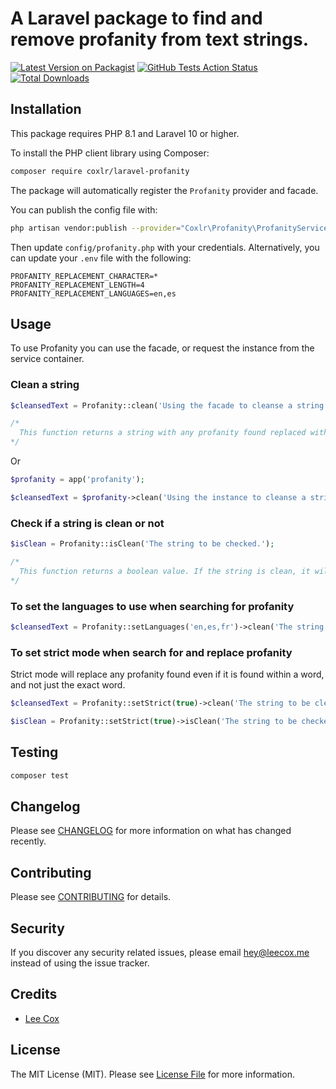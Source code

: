 # A Laravel package to find and remove profanity from text strings.

[![Latest Version on Packagist](https://img.shields.io/packagist/v/coxlr/laravel-profanity.svg?style=flat-square)](https://packagist.org/packages/coxlr/laravel-profanity)
[![GitHub Tests Action Status](https://img.shields.io/github/workflow/status/coxlr/laravel-profanity/Tests?label=tests)](https://github.com/coxlr/laravel-profanity/actions?query=workflow%3ATests+branch%3Amaster)
[![Total Downloads](https://img.shields.io/packagist/dt/coxlr/laravel-profanity.svg?style=flat-square)](https://packagist.org/packages/coxlr/laravel-profanity)

## Installation

This package requires PHP 8.1 and Laravel 10 or higher.

To install the PHP client library using Composer:

```bash
composer require coxlr/laravel-profanity
```

The package will automatically register the `Profanity` provider and facade.


You can publish the config file with:
```bash
php artisan vendor:publish --provider="Coxlr\Profanity\ProfanityServiceProvider" --tag="config"
```


Then update `config/profanity.php` with your credentials. Alternatively, you can update your `.env` file with the following:

```dotenv
PROFANITY_REPLACEMENT_CHARACTER=*
PROFANITY_REPLACEMENT_LENGTH=4
PROFANITY_REPLACEMENT_LANGUAGES=en,es
```

## Usage

To use Profanity you can use the facade, or request the instance from the service container.

### Clean a string

```php
$cleansedText = Profanity::clean('Using the facade to cleanse a string.');

/*
  This function returns a string with any profanity found replaced with replace value set in the config.
*/
```

Or

```php
$profanity = app('profanity');

$cleansedText = $profanity->clean('Using the instance to cleanse a string.');
```

### Check if a string is clean or not

```php
$isClean = Profanity::isClean('The string to be checked.');

/*
  This function returns a boolean value. If the string is clean, it will return true. If the string contains profanity, it will return false.
*/
```

### To set the languages to use when searching for profanity

```php
$cleansedText = Profanity::setLanguages('en,es,fr')->clean('The string to be cleansed.');
```

### To set strict mode when search for and replace profanity

Strict mode will replace any profanity found even if it is found within a word, and not just the exact word. 

```php
$cleansedText = Profanity::setStrict(true)->clean('The string to be cleansed.');

$isClean = Profanity::setStrict(true)->isClean('The string to be checked.');
```

## Testing

``` bash
composer test
```

## Changelog

Please see [CHANGELOG](CHANGELOG.md) for more information on what has changed recently.

## Contributing

Please see [CONTRIBUTING](.github/CONTRIBUTING.md) for details.

## Security

If you discover any security related issues, please email hey@leecox.me instead of using the issue tracker.

## Credits

- [Lee Cox](https://github.com/coxlr)

## License

The MIT License (MIT). Please see [License File](LICENSE.md) for more information.

